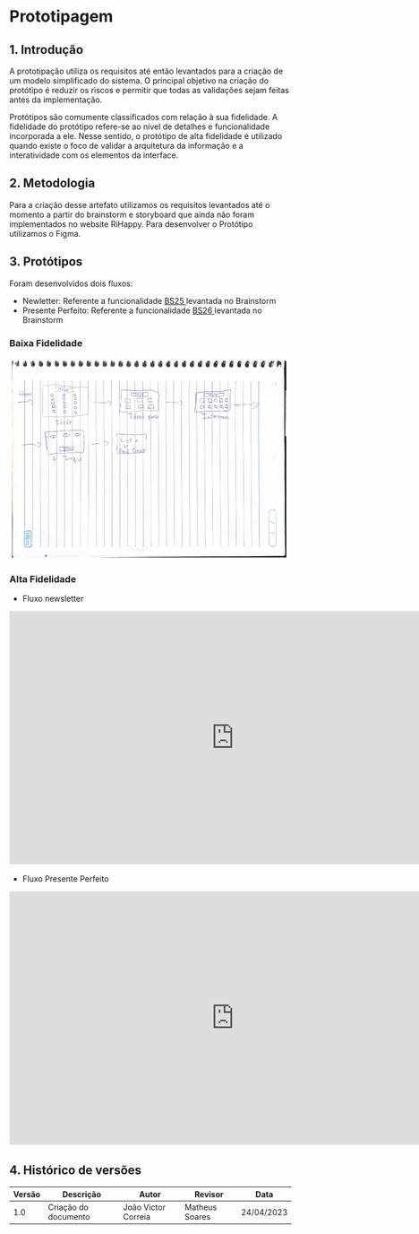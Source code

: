 # Prototipagem

## 1. Introdução

A prototipação utiliza os requisitos  até então levantados para a criação de um modelo simplificado do sistema. O principal objetivo na criação do protótipo é reduzir os riscos e permitir que todas as validações sejam feitas antes da implementação.

Protótipos são comumente classificados com relação à sua fidelidade. A fidelidade do protótipo refere-se ao nível de detalhes e funcionalidade incorporada a ele. Nesse sentido, o protótipo de alta fidelidade é utilizado quando existe o foco de validar a arquitetura da informação e a interatividade com os elementos da interface.

## 2. Metodologia

Para a criação desse artefato utilizamos os requisitos levantados até o momento a partir do brainstorm e storyboard que ainda não foram implementados no website RiHappy. Para desenvolver o Protótipo utilizamos o Figma.

## 3. Protótipos
Foram desenvolvidos dois fluxos: 

- Newletter: Referente a funcionalidade [BS25 ](https://unbarqdsw2023-1.github.io/2023.1_G4_ProjetoRiHappy/#/Base/1.1.1.5.Brainstorm)levantada no Brainstorm
- Presente Perfeito: Referente a funcionalidade [BS26 ](https://unbarqdsw2023-1.github.io/2023.1_G4_ProjetoRiHappy/#/Base/1.1.1.5.Brainstorm) levantada no Brainstorm

### Baixa Fidelidade


<img src="images/prototipo/prototipo_baixa.png" width="500" />



### Alta Fidelidade

- Fluxo newsletter
<iframe style="border: 1px solid rgba(0, 0, 0, 0.1);" width="800" height="450" src="https://www.figma.com/embed?embed_host=share&url=https%3A%2F%2Fwww.figma.com%2Fproto%2FyBVMC2i2dFsPpVEyDb1WMT%2FUntitled%3Fscaling%3Dscale-down%26page-id%3D1%253A2%26starting-point-node-id%3D1%253A3%26node-id%3D1-3" allowfullscreen></iframe>

- Fluxo Presente Perfeito
<iframe style="border: 1px solid rgba(0, 0, 0, 0.1);" width="800" height="450" src="https://www.figma.com/embed?embed_host=share&url=https%3A%2F%2Fwww.figma.com%2Fproto%2FyBVMC2i2dFsPpVEyDb1WMT%2FUntitled%3Fnode-id%3D21-24%26scaling%3Dscale-down%26page-id%3D20%253A23%26starting-point-node-id%3D37%253A2305" allowfullscreen></iframe>

## 4. Histórico de versões

| Versão | Descrição            | Autor           | Revisor           | Data           |
| ------ | -------------------- | --------------- | ----------------- | -------------- |
| 1.0    | Criação do documento | João Victor Correia | Matheus Soares | 24/04/2023 |

